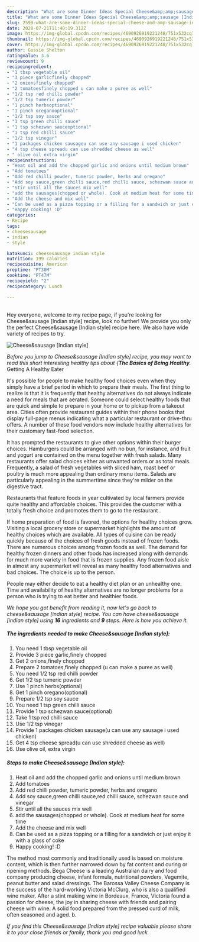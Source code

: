 ```yaml
---
description: "What are some Dinner Ideas Special Cheese&amp;amp;sausage [Indian style]"
title: "What are some Dinner Ideas Special Cheese&amp;amp;sausage [Indian style]"
slug: 2599-what-are-some-dinner-ideas-special-cheese-and-amp-sausage-indian-style
date: 2020-07-21T11:40:19.312Z
image: https://img-global.cpcdn.com/recipes/4690926919221248/751x532cq70/cheesesausage-indian-style-recipe-main-photo.jpg
thumbnail: https://img-global.cpcdn.com/recipes/4690926919221248/751x532cq70/cheesesausage-indian-style-recipe-main-photo.jpg
cover: https://img-global.cpcdn.com/recipes/4690926919221248/751x532cq70/cheesesausage-indian-style-recipe-main-photo.jpg
author: Gussie Shelton
ratingvalue: 3.6
reviewcount: 9
recipeingredient:
- "1 tbsp vegetable oil"
- "3 piece garlicfinely chopped"
- "2 onionsfinely chopped"
- "2 tomatoesfinely chopped u can make a puree as well"
- "1/2 tsp red chilli powder"
- "1/2 tsp tumeric powder"
- "1 pinch herbsoptional"
- "1 pinch oreganooptional"
- "1/2 tsp soy sauce"
- "1 tsp green chilli sauce"
- "1 tsp schezwan sauceoptional"
- "1 tsp red chilli sauce"
- "1/2 tsp vinegar"
- "1 packages chicken sausageu can use any sausage i used chicken"
- "4 tsp cheese spreadu can use shredded cheese as well"
- " olive oil extra virgin"
recipeinstructions:
- "Heat oil and add the chopped garlic and onions until medium brown"
- "Add tomatoes"
- "Add red chilli powder, tumeric powder, herbs and oregano"
- "Add soy sauce,green chilli sauce,red chilli sauce, schezwan sauce and vinegar"
- "Stir until all the sauces mix well"
- "add the sausages(chopped or whole). Cook at medium heat for some time"
- "Add the cheese and mix well"
- "Can be used as a pizza topping or a filling for a sandwich or just enjoy it with a glass of coke"
- "Happy cooking! :D"
categories:
- Recipe
tags:
- cheesesausage
- indian
- style

katakunci: cheesesausage indian style 
nutrition: 199 calories
recipecuisine: American
preptime: "PT30M"
cooktime: "PT47M"
recipeyield: "2"
recipecategory: Lunch

---
```

<br>
Hey everyone, welcome to my recipe page, if you're looking for Cheese&amp;sausage [Indian style] recipe, look no further! We provide you only the perfect Cheese&amp;sausage [Indian style] recipe here. We also have wide variety of recipes to try.
<br>


![Cheese&amp;sausage [Indian style]](https://img-global.cpcdn.com/recipes/4690926919221248/751x532cq70/cheesesausage-indian-style-recipe-main-photo.jpg)

<i>Before you jump to Cheese&amp;sausage [Indian style] recipe, you may want to read this short interesting healthy tips about {<strong>The Basics of Being Healthy</strong>.</i>
Getting A Healthy Eater

It's possible for people to make healthy food choices even when they simply have a brief period in which to prepare their meals. The first thing to realize is that it is frequently that healthy alternatives do not always indicate a need for meals that are aerated. Someone could select healthy foods that are quick and simple to prepare in your home or to pickup from a takeout area. Cities often provide restaurant guides within their phone books that display full-page menus indicating what a particular restaurant or drive-thru offers. A number of these food vendors now include healthy alternatives for their customary fast-food selection.

 It has prompted the restaurants to give other options within their burger choices. Hamburgers could be arranged with no bun, for instance, and fruit and yogurt are contained on the menu together with fresh salads. Many restaurants offer salad choices either as unwanted orders or as total meals. Frequently, a salad of fresh vegetables with sliced ham, roast beef or poultry is much more appealing than ordinary menu items.  Salads are particularly appealing in the summertime since they're milder on the digestive tract.

Restaurants that feature foods in year cultivated by local farmers provide quite healthy and affordable choices.  This provides the customer with a totally fresh choice and promotes them to go to the restaurant .

If home preparation of food is favored, the options for healthy choices grow. Visiting a local grocery store or supermarket highlights the amount of healthy choices which are available.  All types of cuisine can be ready quickly because of the choices of fresh goods instead of frozen foods. There are numerous choices among frozen foods as well. The demand for healthy frozen dinners and other foods has increased along with demands for much more variety in food that is frozen supplies. Any frozen food aisle in almost any supermarket will reveal as many healthy food alternatives and bad choices. The choice is up to the person.

People may either decide to eat a healthy diet plan or an unhealthy one. Time and availability of healthy alternatives are no longer problems for a person who is trying to eat better and healthier foods.


<i>We hope you got benefit from reading it, now let's go back to cheese&amp;sausage [indian style] recipe. You can have cheese&amp;sausage [indian style] using <strong>16</strong> ingredients and <strong>9</strong> steps. Here is how you achieve it.
</i>

##### The ingredients needed to make Cheese&amp;sausage [Indian style]:

1. You need 1 tbsp vegetable oil
1. Provide 3 piece garlic,finely chopped
1. Get 2 onions,finely chopped
1. Prepare 2 tomatoes,finely chopped (u can make a puree as well)
1. You need 1/2 tsp red chilli powder
1. Get 1/2 tsp tumeric powder
1. Use 1 pinch herbs(optional)
1. Get 1 pinch oregano(optional)
1. Prepare 1/2 tsp soy sauce
1. You need 1 tsp green chilli sauce
1. Provide 1 tsp schezwan sauce(optional)
1. Take 1 tsp red chilli sauce
1. Use 1/2 tsp vinegar
1. Provide 1 packages chicken sausage(u can use any sausage i used chicken)
1. Get 4 tsp cheese spread(u can use shredded cheese as well)
1. Use  olive oil, extra virgin


##### Steps to make Cheese&amp;sausage [Indian style]:

1. Heat oil and add the chopped garlic and onions until medium brown
1. Add tomatoes
1. Add red chilli powder, tumeric powder, herbs and oregano
1. Add soy sauce,green chilli sauce,red chilli sauce, schezwan sauce and vinegar
1. Stir until all the sauces mix well
1. add the sausages(chopped or whole). Cook at medium heat for some time
1. Add the cheese and mix well
1. Can be used as a pizza topping or a filling for a sandwich or just enjoy it with a glass of coke
1. Happy cooking! :D


The method most commonly and traditionally used is based on moisture content, which is then further narrowed down by fat content and curing or ripening methods. Bega Cheese is a leading Australian dairy and food company producing cheese, infant formula, nutritional powders, Vegemite, peanut butter and salad dressings. The Barossa Valley Cheese Company is the success of the hard-working Victoria McClurg, who is also a qualified wine maker. After a stint making wine in Bordeaux, France, Victoria found a passion for cheese, the joy in sharing cheese with friends and pairing cheese with wine. A solid food prepared from the pressed curd of milk, often seasoned and aged. b. 

<i>If you find this Cheese&amp;sausage [Indian style] recipe valuable please share it to your close friends or family, thank you and good luck.</i>
